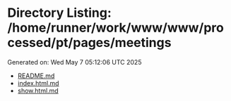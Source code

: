 # Directory Listing: /home/runner/work/www/www/processed/pt/pages/meetings
Generated on: Wed May  7 05:12:06 UTC 2025

- [README.md](README.md)
- [index.html.md](index.html.md)
- [show.html.md](show.html.md)
